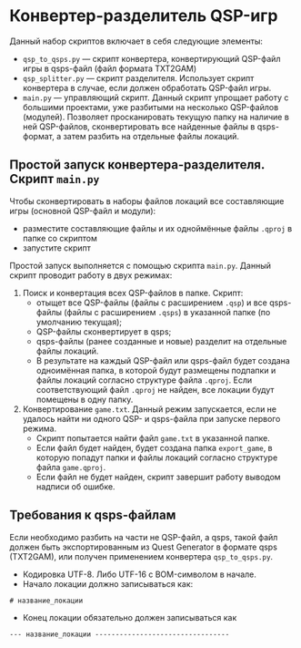 # Конвертер-разделитель QSP-игр

Данный набор скриптов включает в себя следующие элементы:

* `qsp_to_qsps.py` — скрипт конвертера, конвертирующий QSP-файл игры в qsps-файл (файл формата TXT2GAM)
* `qsp_splitter.py` — скрипт разделителя. Использует скрипт конвертера в случае, если должен обработать QSP-файл игры.
* `main.py` — управляющий скрипт. Данный скрипт упрощает работу с большими проектами, уже разбитыми на несколько QSP-файлов (модулей). Позволяет просканировать текущую папку на наличие в ней QSP-файлов, сконвертировать все найденные файлы в qsps-формат, а затем разбить на отдельные файлы локаций.

## Простой запуск конвертера-разделителя. Скрипт `main.py`

Чтобы сконвертировать в наборы файлов локаций все составляющие игры (основной QSP-файл и модули):

* разместите составляющие файлы и их одноймённые файлы `.qproj` в папке со скриптом
* запустите скрипт

Простой запуск выполняется с помощью скрипта `main.py`. Данный скрипт проводит работу в двух режимах:

1. Поиск и конвертация всех QSP-файлов в папке. Скрипт:
	* отыщет все QSP-файлы (файлы с расширением `.qsp`) и все qsps-файлы (файлы с расширением `.qsps`) в указанной папке (по умолчанию текущая);
	* QSP-файлы сконвертирует в qsps;
	* qsps-файлы (ранее созданные и новые) разделит на отдельные файлы локаций.
	* В результате на каждый QSP-файл или qsps-файл будет создана одноимённая папка, в которой будут размещены подпапки и файлы локаций согласно структуре файла `.qproj`. Если соответствующий файл `.qproj` не найден, все локации будут помещены в одну папку.
2. Конвертирование `game.txt`. Данный режим запускается, если не удалось найти ни одного QSP- и qsps-файла при запуске первого режима.
	* Скрипт попытается найти файл `game.txt` в указанной папке.
	* Если файл будет найден, будет создана папка `export_game`, в которую попадут папки и файлы локаций согласно структуре файла `game.qproj`.
	* Если файл не будет найден, скрипт завершит работу выводом надписи об ошибке.

## Требования к qsps-файлам

Если необходимо разбить на части не QSP-файл, а qsps, такой файл должен быть экспортированным из Quest Generator в формате qsps (TXT2GAM), или получен применением конвертера `qsp_to_qsps.py`.

* Кодировка UTF-8. Либо UTF-16 с BOM-символом в начале.
* Начало локации должно записываться как:
```qsp
# название_локации
```
* Конец локации обязательно должен записываться как
```qsp
--- название_локации ---------------------------------
```

	